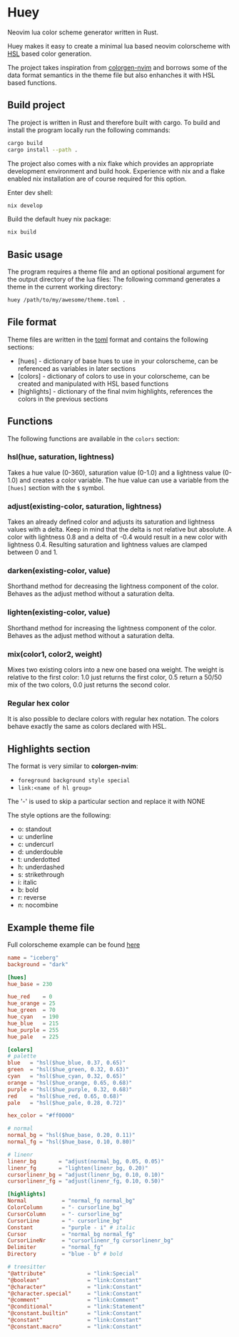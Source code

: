 # Huey

Neovim lua color scheme generator written in Rust.

Huey makes it easy to create a minimal lua based neovim colorscheme with
[HSL](https://en.wikipedia.org/wiki/HSL_and_HSV) based color generation.

The project takes inspiration from [colorgen-nvim](https://github.com/LunarVim/colorgen-nvim) and borrows some of the
data format semantics in the theme file but also enhanches it with HSL based functions.

## Build project

The project is written in Rust and therefore built with cargo. To build and install the program locally run the following
commands:

```bash
cargo build
cargo install --path .
```

The project also comes with a nix flake which provides an appropriate development environment and build hook. Experience
with nix and a flake enabled nix installation are of course required for this option.

Enter dev shell:

```bash
nix develop
```

Build the default huey nix package:

```bash
nix build
```

## Basic usage

The program requires a theme file and an optional positional argument for the output directory of the lua files:
The following command generates a theme in the current working directory:

```bash
huey /path/to/my/awesome/theme.toml .
```

## File format

Theme files are written in the [toml](https://toml.io/en/) format and contains the following sections:

* [hues] - dictionary of base hues to use in your colorscheme, can be referenced as variables in later sections
* [colors] - dictionary of colors to use in your colorscheme, can be created and manipulated with HSL based functions
* [highlights] - dictionary of the final nvim highlights, references the colors in the previous sections

## Functions

The following functions are available in the `colors` section:

### hsl(hue, saturation, lightness)

Takes a hue value (0-360), saturation value (0-1.0) and a lightness value (0-1.0) and creates a color variable.
The hue value can use a variable from the `[hues]` section with the `$` symbol.

### adjust(existing-color, saturation, lightness)

Takes an already defined color and adjusts its saturation and lightness values with a delta. Keep in mind that the delta
is not relative but absolute. A color with lightness 0.8 and a delta of -0.4 would result in a new color with lightness
0.4. Resulting saturation and lightness values are clamped between 0 and 1.

### darken(existing-color, value)

Shorthand method for decreasing the lightness component of the color. Behaves as the adjust method without a saturation
delta.

### lighten(existing-color, value)

Shorthand method for increasing the lightness component of the color. Behaves as the adjust method without a saturation
delta.

### mix(color1, color2, weight)

Mixes two existing colors into a new one based ona  weight. The weight is relative to the first color: 1.0 just returns
the first color, 0.5 return a 50/50 mix of the two colors, 0.0 just returns the second color.

### Regular hex color

It is also possible to declare colors with regular hex notation. The colors behave exactly the same as colors declared
with HSL.

## Highlights section

The format is very similar to **colorgen-nvim**:

* `foreground background style special`
* `link:<name of hl group>`

The '-' is used to skip a particular section and replace it with NONE

The style options are the following:

* o: standout
* u: underline
* c: undercurl
* d: underdouble
* t: underdotted
* h: underdashed
* s: strikethrough
* i: italic
* b: bold
* r: reverse
* n: nocombine

## Example theme file

Full colorscheme example can be found [here](https://github.com/oahlen/iceberg.nvim)

```toml
name = "iceberg"
background = "dark"

[hues]
hue_base = 230

hue_red    = 0
hue_orange = 25
hue_green  = 70
hue_cyan   = 190
hue_blue   = 215
hue_purple = 255
hue_pale   = 225

[colors]
# palette
blue   = "hsl($hue_blue, 0.37, 0.65)"
green  = "hsl($hue_green, 0.32, 0.63)"
cyan   = "hsl($hue_cyan, 0.32, 0.65)"
orange = "hsl($hue_orange, 0.65, 0.68)"
purple = "hsl($hue_purple, 0.32, 0.68)"
red    = "hsl($hue_red, 0.65, 0.68)"
pale   = "hsl($hue_pale, 0.28, 0.72)"

hex_color = "#ff0000"

# normal
normal_bg = "hsl($hue_base, 0.20, 0.11)"
normal_fg = "hsl($hue_base, 0.10, 0.80)"

# linenr
linenr_bg       = "adjust(normal_bg, 0.05, 0.05)"
linenr_fg       = "lighten(linenr_bg, 0.20)"
cursorlinenr_bg = "adjust(linenr_bg, 0.10, 0.10)"
cursorlinenr_fg = "adjust(linenr_fg, 0.10, 0.50)"

[highlights]
Normal           = "normal_fg normal_bg"
ColorColumn      = "- cursorline_bg"
CursorColumn     = "- cursorline_bg"
CursorLine       = "- cursorline_bg"
Constant         = "purple - i" # italic
Cursor           = "normal_bg normal_fg"
CursorLineNr     = "cursorlinenr_fg cursorlinenr_bg"
Delimiter        = "normal_fg"
Directory        = "blue - b" # bold

# treesitter
"@attribute"             = "link:Special"
"@boolean"               = "link:Constant"
"@character"             = "link:Constant"
"@character.special"     = "link:Constant"
"@comment"               = "link:Comment"
"@conditional"           = "link:Statement"
"@constant.builtin"      = "link:Constant"
"@constant"              = "link:Constant"
"@constant.macro"        = "link:Constant"
```
